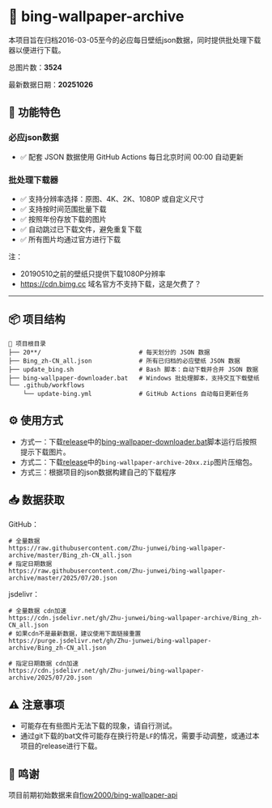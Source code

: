 # 📸 bing-wallpaper-archive

本项目旨在归档2016-03-05至今的必应每日壁纸json数据，同时提供批处理下载器以便进行下载。

总图片数：**3524**

最新数据日期：**20251026**

## 🚀 功能特色

### 必应json数据

- ✅ 配套 JSON 数据使用 GitHub Actions 每日北京时间 00:00 自动更新

### 批处理下载器

- ✅ 支持分辨率选择：原图、4K、2K、1080P 或自定义尺寸
- ✅ 支持按时间范围批量下载
- ✅ 按照年份存放下载的图片
- ✅ 自动跳过已下载文件，避免重复下载
- ✅ 所有图片均通过官方进行下载

注：

- 20190510之前的壁纸只提供下载1080P分辨率
- https://cdn.bimg.cc 域名官方不支持下载，这是欠费了？
---

## 📦 项目结构

```text
📁 项目根目录
├── 20**/                           # 每天划分的 JSON 数据
├── Bing_zh-CN_all.json             # 所有已归档的必应壁纸 JSON 数据
├── update_bing.sh                  # Bash 脚本：自动下载并合并 JSON 数据
├── bing-wallpaper-downloader.bat   # Windows 批处理脚本，支持交互下载壁纸
└── .github/workflows
    └── update-bing.yml             # GitHub Actions 自动每日更新任务
```

## ⚙️ 使用方式

- 方式一：下载[release](https://github.com/Zhu-junwei/bing-wallpaper-archive/releases/)中的[bing-wallpaper-downloader.bat](https://github.com/Zhu-junwei/bing-wallpaper-archive/releases/download/v1.3/bing-wallpaper-downloader.bat)脚本运行后按照提示下载图片。
- 方式二：下载[release](https://github.com/Zhu-junwei/bing-wallpaper-archive/releases)中的`bing-wallpaper-archive-20xx.zip`图片压缩包。
- 方式三：根据项目的json数据构建自己的下载程序

## 📥 数据获取

GitHub：

```
# 全量数据
https://raw.githubusercontent.com/Zhu-junwei/bing-wallpaper-archive/master/Bing_zh-CN_all.json
# 指定日期数据
https://raw.githubusercontent.com/Zhu-junwei/bing-wallpaper-archive/master/2025/07/20.json
```

jsdelivr：

```
# 全量数据 cdn加速
https://cdn.jsdelivr.net/gh/Zhu-junwei/bing-wallpaper-archive/Bing_zh-CN_all.json
# 如果cdn不是最新数据，建议使用下面链接重置
https://purge.jsdelivr.net/gh/Zhu-junwei/bing-wallpaper-archive/Bing_zh-CN_all.json

# 指定日期数据 cdn加速
https://cdn.jsdelivr.net/gh/Zhu-junwei/bing-wallpaper-archive/2025/07/20.json
```

## ⚠️ 注意事项

- 可能存在有些图片无法下载的现象，请自行测试。
- 通过git下载的bat文件可能存在换行符是`LF`的情况，需要手动调整，或通过本项目的release进行下载。

## 💖 鸣谢

项目前期初始数据来自[flow2000/bing-wallpaper-api](https://github.com/flow2000/bing-wallpaper-api)
